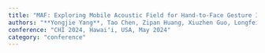 ```yaml
---
title: "MAF: Exploring Mobile Acoustic Field for Hand-to-Face Gesture Interactions"
authors: "**Yongjie Yang**, Tao Chen, Zipan Huang, Xiuzhen Guo, Longfei Shangguan"
conference: "CHI 2024, Hawaiʻi, USA, May 2024"
category: "conference"
---
```

